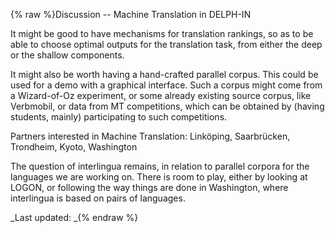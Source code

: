 {% raw %}Discussion -- Machine Translation in DELPH-IN

It might be good to have mechanisms for translation rankings, so as to
be able to choose optimal outputs for the translation task, from either
the deep or the shallow components.

It might also be worth having a hand-crafted parallel corpus. This could
be used for a demo with a graphical interface. Such a corpus might come
from a Wizard-of-Oz experiment, or some already existing source corpus,
like Verbmobil, or data from MT competitions, which can be obtained by
(having students, mainly) participating to such competitions.

Partners interested in Machine Translation: Linköping, Saarbrücken,
Trondheim, Kyoto, Washington

The question of interlingua remains, in relation to parallel corpora for
the languages we are working on. There is room to play, either by
looking at LOGON, or following the way things are done in Washington,
where interlingua is based on pairs of languages.

_Last updated: _{% endraw %}
